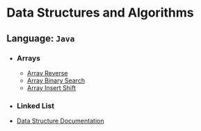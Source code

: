 # Data Structures and Algorithms

## Language: `Java`

* ### Arrays
    - [Array Reverse](array-reverse/README.md)
    - [Array Binary Search](array-binary-search/README.md)
    - [Array Insert Shift](array-insert-shift/README.md)

* ### Linked List
* [Data Structure Documentation ](./linked-list/README.md)

